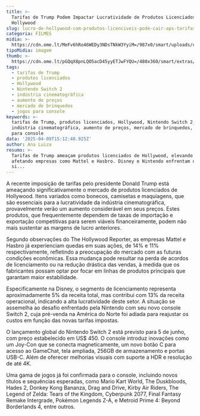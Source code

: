 ```yaml
---
title: >-
  Tarifas de Trump Podem Impactar Lucratividade de Produtos Licenciados de
  Hollywood
slug: lucro-de-hollywood-com-produtos-licenciveis-pode-cair-aps-tarifas-de-trump
categoria: FILMES
midia: >-
  https://cdn.ome.lt/MeFv6hRo46WEDy3NDsTNkW3YyiM=/987x0/smart/uploads/conteudo/fotos/OMELETE_CAPA_-_2025-04-09T115700.082.png
tipoMidia: imagem
thumb: >-
  https://cdn.ome.lt/pGQqX8pnLQO5acD45yyETJwFYQU=/480x360/smart/extras/conteudos/omelete_THUMB_-_2025-04-09T115757.512.png
tags:
  - tarifas de Trump
  - produtos licenciados
  - Hollywood
  - Nintendo Switch 2
  - indústria cinematográfica
  - aumento de preços
  - mercado de brinquedos
  - jogos para console
keywords: >-
  tarifas de Trump, produtos licenciados, Hollywood, Nintendo Switch 2,
  indústria cinematográfica, aumento de preços, mercado de brinquedos, jogos
  para console
data: '2025-04-09T15:12:40.925Z'
author: Ana Luiza
resumo: >-
  Tarifas de Trump ameaçam produtos licenciados de Hollywood, elevando preços e
  afetando empresas como Mattel e Hasbro. Disney e Nintendo enfrentam desafios
  si...
---
```


A recente imposição de tarifas pelo presidente Donald Trump está ameaçando significativamente o mercado de produtos licenciados de Hollywood. Itens variados como bonecos, camisetas e maquiagens, que são essenciais para a lucratividade da indústria cinematográfica, provavelmente verão um aumento considerável em seus preços. Estes produtos, que frequentemente dependem de taxas de importação e exportação competitivas para serem viáveis financeiramente, podem não mais sustentar as margens de lucro anteriores.

Segundo observações do The Hollywood Reporter, as empresas Mattel e Hasbro já experienciam quedas em suas ações, de 14% e 11% respectivamente, refletindo a preocupação do mercado com as futuras condições econômicas. Essa mudança pode resultar na perda de acordos de licenciamento ou na redução drástica das vendas, à medida que os fabricantes possam optar por focar em linhas de produtos principais que garantam maior estabilidade.

Especificamente na Disney, o segmento de licenciamento representa aproximadamente 5% da receita total, mas contribui com 13% da receita operacional, indicando a alta lucratividade deste setor. A situação se assemelha ao desafio enfrentado pela Nintendo com seu novo console Switch 2, cuja pré-venda na América do Norte foi adiada para reajustar os custos em função das novas tarifas impostas.

O lançamento global do Nintendo Switch 2 está previsto para 5 de junho, com preço estabelecido em US$ 450. O console introduz inovações como um Joy-Con que se conecta magneticamente, um novo botão C para acesso ao GameChat, tela ampliada, 256GB de armazenamento e portas USB-C. Além de oferecer melhorias visuais com suporte a HDR e resolução de até 4K.

Uma gama de jogos já foi confirmada para o console, incluindo novos títulos e sequências esperadas, como Mario Kart World, The Duskbloods, Hades 2, Donkey Kong Bananza, Drag and Drive, Kirby Air Riders, The Legend of Zelda: Tears of the Kingdom, Cyberpunk 2077, Final Fantasy Remake Intergrade, Pokémon Legends Z-A, e Metroid Prime 4: Beyond Borderlands 4, entre outros.
